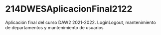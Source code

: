 # 214DWESAplicacionFinal2122
Aplicación final del curso DAW2 2021-2022. LoginLogout, mantenimiento de departamentos y mantenimiento de usuarios
